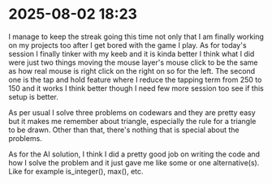 # 2025-08-02 18:23

I manage to keep the streak going this time not only that I am finally working on my projects too after I get bored with the game I play. As for today's session I finally tinker with my keeb and it is kinda better I think what I did were just two things moving the mouse layer's mouse click to be the same as how real mouse is right click on the right on so for the left. The second one is the tap and hold feature where I reduce the tapping term from 250 to 150 and it works I think better though I need few more session too see if this setup is better.

As per usual I solve three problems on codewars and they are pretty easy but it makes me remember about triangle, especially the rule for a triangle to be drawn. Other than that, there's nothing that is special about the problems.

As for the AI solution, I think I did a pretty good job on writing the code and how I solve the problem and it just gave me like some or one alternative(s). Like for example is_integer(), max(), etc.
